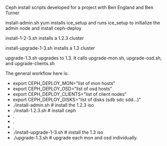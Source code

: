 Ceph install scripts developed for a project with Ben England and Ben Turner

install-admin.sh yum installs ice_setup and runs ice_setup to initialize the admin node and install ceph-deploy

install-1-2-3.sh installs a 1.2.3 cluster

install-upgrade-1-3.sh installs a 1.3 cluster

upgrade-1.3.sh upgrades to 1.3.  It calls upgrade-mon.sh, upgrade-osd.sh, and upgrade-clients.sh

The general workflow here is:
- export CEPH_DEPLOY_MON="list of mon hosts"
- export CEPH_DEPLOY_OSD="list of osd hosts"
- export CEPH_DEPLOY_CLIENTS="list of client nodes"
- export CEPH_DEPLOY_DISKS="list of disks (sdb sdc sdd...)"
- ./install-admin.sh                  # install the 1.2.3 iso
- ./install-1.2.3.sh                # install ceph
- .
- .
- .
- ./install-upgrade-1-3.sh                                   # install the 1.3 iso
- ./upgrade-1.3.sh                                   # upgrade each mon and osd individually.
  
